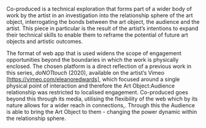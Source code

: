 Co-produced is a technical exploration that forms part of a wider body of work by the artist in an investigation into the relationship sphere of the art object, interrogating the bonds between the art object, the audience and the artist. This piece in particular is the result of the artist’s intentions to expand their technical skills to enable them to reframe the potential of future art objects and artistic outcomes.

The format of web app that is used widens the scope of engagement opportunities beyond the boundaries in which the work is physically enclosed. The chosen platform is a direct reflection of a previous work in this series, *doNOTtouch* (2020), available on the artist’s Vimeo [https://vimeo.com/eleanoredwards], which focused around a single physical point of interaction and therefore the Art Object:Audience relationship was restricted to localised engagement. Co-produced goes beyond this through its media, utilising the flexibility of the web which by its nature allows for a wider reach in connections,. Through this the Audience is able to bring the Art Object to them - changing the power dynamic within the relationship sphere.